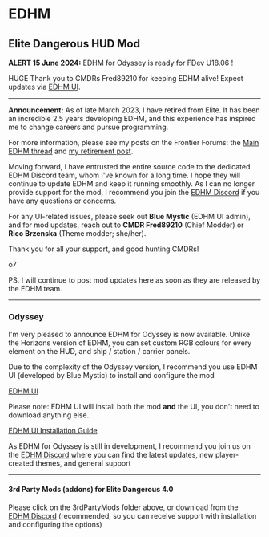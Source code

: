 # EDHM
## **Elite Dangerous HUD Mod**

**ALERT 15 June 2024:** EDHM for Odyssey is ready for FDev U18.06 !

HUGE Thank you to CMDRs Fred89210 for keeping EDHM alive! Expect updates via [EDHM UI](https://github.com/BlueMystical/EDHM_UI/releases/latest).

---

**Announcement:** As of late March 2023, I have retired from Elite. It has been an incredible 2.5 years developing EDHM, and this experience has inspired me to change careers and pursue programming. 

For more information, please see my posts on the Frontier Forums: the [Main EDHM thread](https://forums.frontier.co.uk/threads/elite-dangerous-hud-mod-edhm.557033/) and [my retirement post](https://forums.frontier.co.uk/threads/cmdrs-it-has-been-a-privilege.615656/).

Moving forward, I have entrusted the entire source code to the dedicated EDHM Discord team, whom I've known for a long time. I hope they will continue to update EDHM and keep it running smoothly. As I can no longer provide support for the mod, I recommend you join the [EDHM Discord](https://discord.gg/KTYgJegfYw) if you have any questions or concerns.

For any UI-related issues, please seek out **Blue Mystic** (EDHM UI admin), and for mod updates, reach out to **CMDR Fred89210** (Chief Modder) or **Rico Brzenska** (Theme modder; she/her).

Thank you for all your support, and good hunting CMDRs!

o7

PS. I will continue to post mod updates here as soon as they are released by the EDHM team.

---

### Odyssey
I'm very pleased to announce EDHM for Odyssey is now available. Unlike the Horizons version of EDHM, you can set custom RGB colours for every element on the HUD, and ship / station / carrier panels.

Due to the complexity of the Odyssey version, I recommend you use EDHM UI (developed by Blue Mystic) to install and configure the mod

[EDHM UI](https://github.com/BlueMystical/EDHM_UI/releases)

Please note: EDHM UI will install both the mod **and** the UI, you don't need to download anything else.

[EDHM UI Installation Guide](https://bluemystical.github.io/edhm-api/)

As EDHM for Odyssey is still in development, I recommend you join us on the [EDHM Discord](https://discord.gg/KTYgJegfYw) where you can find the latest updates, new player-created themes, and general support

-------------------------------------------------------------------------
#### 3rd Party Mods (addons) for Elite Dangerous 4.0

Please click on the 3rdPartyMods folder above, or download from the [EDHM Discord](https://discord.gg/KTYgJegfYw) (recommended, so you can receive support with installation and configuring the options)
